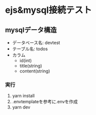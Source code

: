 # ejs&mysql接続テスト

## mysqlデータ構造

- データベース名: devtest
- テーブル名: todos
- カラム
  - id(int)
  - title(string)
  - content(string)

### 実行

1. yarn install
2. .envtemplateを参考に.envを作成
3. yarn dev
